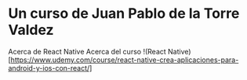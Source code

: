 # Un curso de Juan Pablo de la Torre Valdez
Acerca de React Native 
Acerca del curso !(React Native)[https://www.udemy.com/course/react-native-crea-aplicaciones-para-android-y-ios-con-react/]


